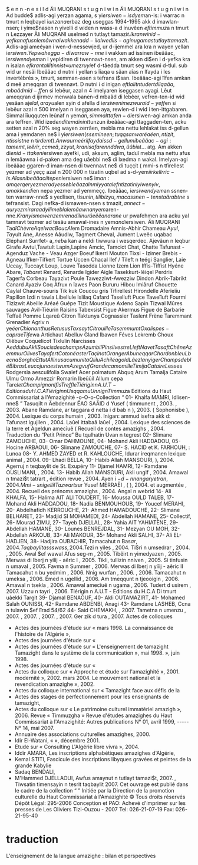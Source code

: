 $ e n n -n e s i l d Äli MUQRANI
s t u g n i w i n Äli MUQRANI
s t u g n i w i n
Ad budde$ adlis-agi yerzan agama, s
yi$ersiwen-is d yem$an-is:
i warrac n tmurt n leqbayel i$unzan a$erbaz
deg useggas 1994-1995 akk d imawlan-nsen;
i yime$nasen n yivelli d widen n wass-a d
inuvêen $ef timmuz$a n tmurt n Lezzayer Äli MUQRANI
uselmed n tutlayt tamazi$t.
I kra n win i d-yefkan afus n lemâwna
i wakken ad d-ilal wedlis-agi n ugama
s tutlayt tamazi$t.
Adlis-agi ameéyan i wen-d-nessewjed, ur
d-ijemmel ara kra n wayen yellan i$ersiwen.
Yepwahegga-d i warraw-nne$ i wakken ad issinen ibeââac,
i$ersiwen d yem$an i yepidiren di twennavt-nsen, am
akken di$en i d-yefka kra n isalan $ef kra n tallitin n ist «
umezruy i$ef d-tâedda tmurt seg wasmi d-tlul.
sub wid ur nesâi
Ibeââac d nutni i yellan s îîaqa u sâan aîas n lfayda i
les invertébrés »,
tmurt, semman-asen s tefrans
i$san. Ibeââac-agi îîfen amkan d meê
ameqqran di twennavt. D nutni i d inigan $ef tlalit n tudert
di lqaâa, mbaâd mi d-ff$en si lebêur, azal n 4 imelyaren
iseggasen ayagi. Lêut ameqqran d ijirmev menwala banen-d mbaâd di lebêer, vefren-ten-id wid yesâan aje$lal, ara
yu$alen syin d afella d i$ersiwen imezwura i d-yeff$en
si lebêur azal n 500 imelyan n iseggasen aya, rewlen-d i
wid i ten-ittgabaren. Simmal îîuqquten leûnaf n yem$an,
simmal ttafen-d i$ersiwen-agi amkan anda ara teffren.
Wid ized$en di
temdinin tt$unzun ibeââac-agi
ttaggaden-ten, acku setten azal n 20% seg wayen zerrâen,
mebla ma nettu lehlakat iss d-gellun ama i yemdanen ne$
i yi$ersiwen (ssem ine$$en; tuqqsa n waréaéen, n tizit, n
tissist ne$ n t$irdemt).
Anwa ur neéri
lfayda iss d-gellum ibeââac-agi:
tamemt, leêrir, ccmeâ, zzyut, kra n isafaren n ddwa,
ûûbi$at… atg. Am akken di$en i d-ttaken i$ersiwen ayefki,
udi, aksum, aglim, taduî mebla ma nettu afus n lemâawna i
d-paken ama deg uâebbi ne$ di lxedma n wakal. Imelyan-agi ibeââac ggaren-d iman-nsen di twennavt ne$ di tuççit
( mmi-s n tfirellest yezmer ad yeçç azal n 200 000 n tizatin
uqbel ad s-d-yem$i irkell rric-is.
Aîas n ibeââac i itepen i$ersiwen ne$ im$an: amqerqer
yezmer ad yessebleâ azal n miyyat alef n tizatin i yiwen yiv,
am akken di$en nepa yezmer ad yemmeçç.
Ibeââac, i$ersiwen d yem$an ssnen-ten warraw-nne$
s yedlisen, tis$unin, tilibizyu, maca ssnen-ten s taârabt ne$
s tefransist. Dagi nefka-d ismawen-nsen s tmazi$t, annect-a ur yezmir ara ad yili mebla lemâawna n yem$aren-nne$.
Kra n yismawen zemren ad ilin ur ûeêêan ara ne$ ur
pwafehmen ara acku yal tamnavt tezmer ad tesâu amawal-ines n yem$an d i$ersiwen. Äli MUQRANI Ta$aî Chèvre Aqelwac Bouc Al$em Dromadaire Amnis-Abhir Chameau A$yul, Ta$yult Ane, Anesse Aâudiw, Tagmert Cheval, Jument Lweêc uqabac Eléphant
Surrfet- a$, neb$a kan a neldi tiwwura i wesqerdec.
Ajevâun n leqbur Girafe Awtul,Tawtult Lapin,Lapine Amcic, Tamcict Chat, Chatte
Tafunast - Agenduz
Vache - Veau Azger Boeuf Ikerri Mouton
Tixsi - Izimer
Brebis - Agneau Ifker-Tifkert Tortue Uccen Chacal
Ilef / Tileft n teégi Sanglier, Laie Uccay, Tuccayt Loup, Louve Tasedda Lionne Izem Lion Iffis-Tiffist Hyéne Abare$, Tabare$t Renard, Renarde Igider Aigle Tasekkurt-Iêiqel Perdrix Tagerfa Corbeau Tayazivt Poule Tawezziwt-Awezziw Dindon Abrik-Tabrikt Canard Ayaziv Coq
Afrux n îawes Paon Bururu Hibou Imiâruf Chouette Caylal Chauve-souris Tik kuk Coucou gris Tifirellest Hirondelle Aferîeîîu Papillon
Izdi n tawla Libellule Islilaq Cafard Taselluft Puce Taweîîuft Fourmi Tizizwit Abeille Aréaé Guépe Tizit Moustique Axleno Sapin Tizwal Mûres sauvages Avil-Tiéurin Raisins Tabexsist Figue Akermus
Figue de Barbarie Teffaê Pomme Lqareû Citron Taktunya Cognassier Taslent Frène Taremmant Grenadier
Agriv n ye$éer Chionanthus Retusus Taxsayt Citrouille Tasemmumt Oxalis pes-caprae Tife$wa Artichaut Abelluv Gland Ibawen Féves Lekremb Choux Oiêbuv Coquelicot Tixlulin Narcisses
A$eddu bu Akli
Soucis des champs Azumbil Pin silvestre Lleft Navet Tasaft Chêne Azemmur Olives Tayafert Cotonéaster Taçinat Oranger Abuneqqar Chardon bleu Lbecna Sorgho Ettut Allinus acumunita Qlilu Achiléa gold
Lâezla n yiger
Champs de blé Bibras Leucojun aestwum Azegvuf Grande camomille Timija Cataire L$esses Rodgersia aesculifolia Swalef Acer polmatum Abquq Arum Tamalja Cataire Ulmu Ormo Amezzir Romarin Ibeûûil Allum cepa Tare$let Champignon Ifis Treffle
Tiérigin n A.U.T - Editions du H.C.A
Tiérigin n Usqqamu Unnig n Timmuz$a
Editions du Haut Commissariat à l'Amazighité -o-O-o-Collection “
01- Khalfa MAMRI, Idlisen-nne$ ”
Tasuqilt n Äebdennur ËAO SAÄID d Yusef ( timmunent , 2003. , 2003.
Abane Ramdane, ar taggara d netta i d bab n ), 2003. ( Sophonisbe ), 2004.
Lexique du corps humain , 2003.
Inigan: ammud isefra akk d: Tafunast igujilen , 2004.
Laûel ittabaâ laûel , 2004.
Lexique des sciences de la terre et Ageldun amecîuê (
Recueil de contes amazighs , 2004.
Traduction du “Petit Prince” Bu tqulhatin
Uvan n tegrest
02- Slimane ZAMOUCHE,
03- Omar DAHMOUNE,
04- Mohand Akli HADDADOU,
05- Hocine ARBAOUI,
06- Slimane ZAMOUCHE,
07- S. HACID et K. FARHOUH, : Lunoa
08- Y. AHMED ZAYED et R. KAHLOUCHE, Idurar ireqmanen lexique animal , 2004.
09- Lhadi BELLA,
10- Habib Allah MANSOURI, ), 2004.
Agerruj n teqbaylit
de St. Exupéry
11- Djamel HAMRI,
12- Ramdane OUSLIMANI, , 2004.
13- Habib Allah MANSOURI, Akli ungif , 2004.
Amawal n tmazi$t tatrart , édition revue , 2004.
Ayen i $-d-nnan gar yetran , 2004.
Mmi-s n igellil Tazwart s$ur Yusef MERRAËI , ( ), 2004. et augmentée , 2004.
Recueil des prénoms amazighs , 2004.
Angal n webrid
14- Ali KHALFA,
15- Halima AIT ALI TOUDERT,
16- Moussa OULD TALEB,
17- Mohand Akli HADDADOU,
18- Nadia BENMOUHOUB,
19- Youcef MERAHI,
20- Abdelhafidh KERROUCHE,
21- Ahmed HAMADOUCHE,
22- Slimane BELHARET,
23- Madjid SI MOHAMEDI,
24- Abdellah HAMANE, 25- Collectif,
26- Mourad ZIMU,
27- Tayeb DJELLAL,
28- Yahia AIT YAHIATÈNE,
29- Abdellah HAMANE,
30- Lounes BENREJDAL,
31- Mezyan OU MOH,
32- Abdellah ARKOUB,
33- Ali MAKOUR,
35- Mohand Akli SALHI,
37- Ali EL-HADJEN,
38- Hadjira OUBACHIR,
Tamacahut n Bas$ar , 2004.
Taqbaylit ass s wass , 2004.
Te$zi n yiles , 2004.
Ti$ri n umsedrar , 2004. , 2005.
Awal $ef wawal Afus seg-m , 2005.
Tibêirt n yimedyazen , 2005.
Merwas di lberj n yiîij - aêric I , 2005.
Tikli, tullizin nniven , 2005.
Si tinfusin n umaval , 2005.
Favma n Summer , 2006.
Merwas di lberj n yiîij - aêric II
Tamacahut n bu yedmim , 2006. Nnig wurfan , 2006. , 2006.
Tamacahut n umeksa , 2006.
Ëmed n ugellid , 2006.
Am tmeqqunt n tjeooigin , 2006.
Amawal n tsekla , 2006.
Amawal amecîuê n ugama , 2006.
Tudert d usirem , 2007.
Uzzu n tayri , 2006.
Tiérigin n A.U.T - Editions du H.C.A
Di tmurt uâekki Targit
39- Djamal BENAOUF,
40- Akli OUTAMAZIRT,
41- Mohamed Salah OUNISSI,
42- Ramdane ABDENBI, Anagi
43- Ramdane LASHEB,
Ccna n tulawin $ef îîrad 54/62
44- Said CHEMAKH, , 2007.
Tametna n umenzu , 2007. , 2007. , 2007. , 2007.
Ger zik d tura , 2007.
Actes de colloques
- Actes des journées d'étude sur « mars 1998.
La connaissance de l'histoire de l'Algérie »,
- Actes des journées d'étude sur «
- Actes des journées d'étude sur «
L'enseignement de tamazight
Tamazight dans le système de la communication
», mai 1998.
», juin 1998.
- Actes des journées d'étude sur «
- Actes du colloque sur «
Approche et étude sur l'amazighité », 2001. modernité », 2002. mars 2004.
Le mouvement national et la revendication amazighe », 2002.
- Actes du colloque international sur «
Tamazight face aux défis de la
- Actes des stages de perfectionnement pour les enseignants de tamazight,
- Actes du colloque sur «
Le patrimoine culturel immatériel amazigh », 2006.
Revue « Timmuzgha »
Revue d'études amazighes du Haut Commissariat à l'Amazighité: Autres publications
N° 01, avril 1999, ----- N° 14, mai 2007.
- Annuaire des associations culturelles amazighes, 2000.
- Idir El-Watani, «
», décembre 2001.
- Etude sur « Consulting
L'Algérie libre vivra », 2004.
- Iddir AMARA,
Les inscriptions alphabétiques amazighes d'Algérie,
- Kemal STITI,
Fascicule des inscriptions libyques gravées et peintes de la grande Kabylie
- Sadaq BENDALI,
- M'Hammed DJELLAOUI,
Awfus amaynut n tutlayt tamazi$t, 2007. ,
Tiwsatin timensayin n tesrit taqbaylit 2007.
Cet ouvrage est publié dans le cadre de la collection “ ”
Initiée par la Direction de la promotion culturelle du
Haut Commissariat à l'Amazighité
© Tous droits réservés
Dépôt Légal: 295-2006
Conception et PAO:
Achevé d'imprimer sur les presses de Les Oliviers
Tizi-Ouzou - 2007 Tel: 026-21-07-19 Fax: 026-21-95-40

# traduction
L'enseignement de la langue amazighe : bilan et perspectives